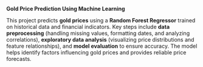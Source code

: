 **Gold Price Prediction Using Machine Learning**  

This project predicts **gold prices** using a **Random Forest Regressor** trained on historical data and financial indicators. Key steps include **data preprocessing** (handling missing values, formatting dates, and analyzing correlations), **exploratory data analysis** (visualizing price distributions and feature relationships), and **model evaluation** to ensure accuracy. The model helps identify factors influencing gold prices and provides reliable price forecasts. 
